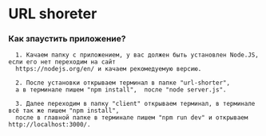 
# URL shoreter
### Как зпаустить приложение? ###

      1. Качаем папку с приложением, у вас должен быть установлен Node.JS, если его нет переходим на сайт 
      https://nodejs.org/en/ и качаем рекомедуемую версию. 
      
      2. После установки открываем терминал в папке "url-shorter",
      а в терминале пишем "npm install",  после "node server.js".
      
      3. Далее переходим в папку "client" открываем терминал, в терминале всё так же пишем "npm install", 
      после в главной папке в терминале пишем "npm run dev" и открываем http://localhost:3000/.  
